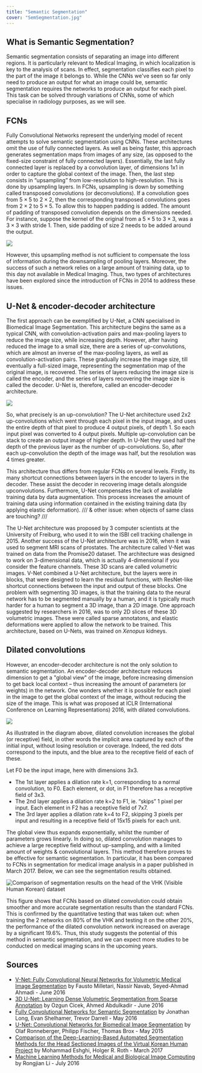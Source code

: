 ```yaml
---
title: "Semantic Segmentation"
cover: "SemSegmentation.jpg"
---
```


## What is Semantic Segmentation?

Semantic segmentation consists of separating an image into different regions. It is particularly relevant to Medical Imaging, in which localization is key to the analysis of scans. In effect, segmentation classifies each pixel to the part of the image it belongs to. While the CNNs we've seen so far only need to produce an output for what an image could be, semantic segmentation requires the networks to produce an output for each pixel. This task can be solved through variations of CNNs, some of which specialise in radiology purposes, as we will see. 

## FCNs
Fully Convolutional Networks represent the underlying model of recent attempts to solve semantic segmentation using CNNs. These architectures omit the use of fully connected layers. As well as being faster, this approach generates segmentation maps from images of any size, (as opposed to the fixed-size constraint of fully connected layers). Essentially, the last fully connected layer is replaced by a convolution layer, of dimensions 1x1 in order to capture the global context of the image. Then, the last step consists in “upsampling” from low-resolution to high-resolution. This is done by upsampling layers. In FCNs, upsampling is down by something called transposed convolutions (or deconvolutions). If a convolution goes from $5 \times 5$ to $2 \times 2$, then the corresponding transposed convolutions goes from $2 \times 2$ to $5 \times 5$. To allow this to happen padding is added. The amount of padding of transposed convolution depends on the dimensions needed. For instance, suppose the kernel of the original from a $5 \times 5$ to $3 \times 3$, was a $3 \times 3$ with stride 1. Then, side padding of size 2 needs to be added around the output.

![](/content-images/SegmentationDiagram1.png)
<!--Image source:
https://www.semanticscholar.org/paper/Video-Salient-Object-Detection-via-Fully-Convoluti-Wang-Shen/022d74ae2f8680e780b18e0cbb041d5c5a57c7a5-->

However, this upsampling method is not sufficient to compensate the loss of information during the downsampling of pooling layers. Moreover, the success of such a network relies on a large amount of training data, up to this day not available in Medical Imaging. Thus, two types of architectures have been explored since the introduction of FCNs in 2014 to address these issues.

## U-Net & encoder-decoder architecture

The first approach can be exemplified by U-Net, a CNN specialised in Biomedical Image Segmentation. This architecture begins the same as a typical CNN, with convolution-activation pairs and max-pooling layers to reduce the image size, while increasing depth. However, after having reduced the image to a small size, there are a series of up-convolutions, which are almost an inverse of the max-pooling layers, as well as convolution-activation pairs. These gradually increase the image size, till eventually a full-sized image, representing the segmentation map of the original image, is recovered. The series of layers reducing the image size is called the encoder, and the series of layers recovering the image size is called the decoder. U-Net is, therefore, called an encoder-decoder architecture. 

![](/content-images/UNetImage.png)

So, what precisely is an up-convolution? The U-Net architecture used 2x2 up-convolutions which went through each pixel in the input image, and uses the entire depth of that pixel to produce 4 output pixels, of depth 1. So each input pixel was converted to 4 output pixels. Multiple up-convolution can be stack to create an output image of higher depth. In U-Net they used half the depth of the previous layer as the number of up-convolutions. So, after each up-convolution the depth of the image was half, but the resolution was 4 times greater.

This architecture thus differs from regular FCNs on several levels. Firstly, its many shortcut connections between layers in the encoder to layers in the decoder. These assist the decoder in recovering image details alongside upconvolutions. Furthermore, U-Net compensates the lack of available training data by data augmentation. This process increases the amount of training data using information contained in the existing training data (by applying elastic deformation).  /// & other issue: when objects of same class are touching? ///

The U-Net architecture was proposed by 3 computer scientists at the University of Freiburg, who used it to win the ISBI cell tracking challenge in 2015. Another success of the U-Net architecture was in 2016, when it was used to segment MRI scans of prostates. The architecture called V-Net was trained on data from the Promise20 dataset. The architecture was designed to work on 3-dimensional data, which is actually 4-dimensional if you consider the feature channels. These 3D scans are called volumetric images. V-Net combined a U-Net architecture, but the layers were in blocks, that were designed to learn the residual functions, with ResNet-like shortcut connections between the input and output of these blocks. One problem with segmenting 3D images, is that the training data to the neural network has to be segmented manually by a human, and it is typically much harder for a human to segment a 3D image, than a 2D image. One approach suggested by researchers in 2016, was to only 2D slices of these 3D volumetric images. These were called sparse annotatons, and elastic deformations were applied to allow the network to be trained. This architecture, based on U-Nets, was trained on *Xenopus* kidneys.

## Dilated convolutions
However, an encoder-decoder architecture is not the only solution to semantic segmentation. An encoder-decoder architecture reduces dimension to get a "global view" of the image, before increasing dimension to get back local context – thus increasing the amount of parameters (or weights) in the network. One wonders whether it is possible for each pixel in the image to get the global context of the image, without reducing the size of the image. This is what was proposed at ICLR (International Conference on Learning Representations) 2016, with dilated convolutions.

![](content-images/DilatedImage.png)
<!--Add this image description:
Layer 1: output F1
Layer 2: output F2
Layer 3: output F3
-->

As illustrated in the diagram above, dilated convolution increases the global (or receptive) field, in other words the implicit area captured by each of the initial input, without losing resolution or coverage. Indeed, the red dots correspond to the inputs, and the blue area to the receptive field of each of these. 

Let F0 be the input image, here with dimensions 3x3. 

- The 1st layer applies a dilation rate k=1, corresponding to a normal convolution, to F0. Each element, or dot, in F1 therefore has a receptive field of 3x3.
- The 2nd layer applies a dilation rate k=2 to F1, ie. “skips” 1 pixel per input. Each element in F2 has a receptive field of 7x7.
- The 3rd layer applies a dilation rate k=4 to F2, skipping 3 pixels per input and resulting in a receptive field of 15x15 pixels for each unit.

The global view thus expands exponentially, whilst the number of parameters grows linearly. In doing so, dilated convolution manages to achieve a large receptive field without up-sampling, and with a limited amount of weights & convolutional layers. This method therefore proves to be effective for semantic segmentation. In particular, it has been compared to FCNs in segmentation for medical image analysis in a paper published in March 2017. Below, we can see the segmentation results obtained.

![Comparison of segmentation results  on the head of the VHK (Visible Human Korean) dataset](content-images/brainSegmentation.png)

This figure shows that FCNs based on dilated convolution could obtain smoother and more accurate segmentation results than the standard FCNs. This is confirmed by the quantitative testing that was taken out: when training the 2 networks on 80% of the VHK and testing it on the other 20%, the performance of the dilated convolution network increased on average by a significant 19.6%. Thus, this study suggests the potential of this method in semantic segmentation, and we can expect more studies to be conducted on medical imaging scans in the upcoming years. 


## Sources
- [V-Net: Fully Convolutional Neural Networks for Volumetric Medical Image Segmentation](https://arxiv.org/pdf/1606.04797.pdf) by Fausto Milletari, Nassir Navab, Seyed-Ahmad Ahmadi - June 2016
- [3D U-Net: Learning Dense Volumetric Segmentation from Sparse Annotation](https://arxiv.org/pdf/1606.06650.pdf) by Ozgun Cicek, Ahmed Abdulkadir - June 2016
- [Fully Convolutional Networks for Semantic Segmentation](https://people.eecs.berkeley.edu/~jonlong/long_shelhamer_fcn.pdf) by Jonathan Long, Evan Shelhamer, Trevor Darrell - May 2016
- [U-Net: Convolutional Networks for Biomedical Image Segmentation](https://arxiv.org/pdf/1505.04597.pdf) by Olaf Ronneberger, Philipp Fischer, Thomas Brox - May 2015
- [Comparison of the Deep-Learning-Based Automated Segmentation Methods for the Head Sectioned Images of the Virtual Korean Human Project](https://arxiv.org/pdf/1703.04967.pdf) by Mohammad Eshghi, Holger R. Roth - March 2017
- [Machine Learning Methods for Medical and Biological Image Computing](https://digitalcommons.odu.edu/cgi/viewcontent.cgi?article=1015&context=computerscience_etds) by Rongjian Li - July 2016